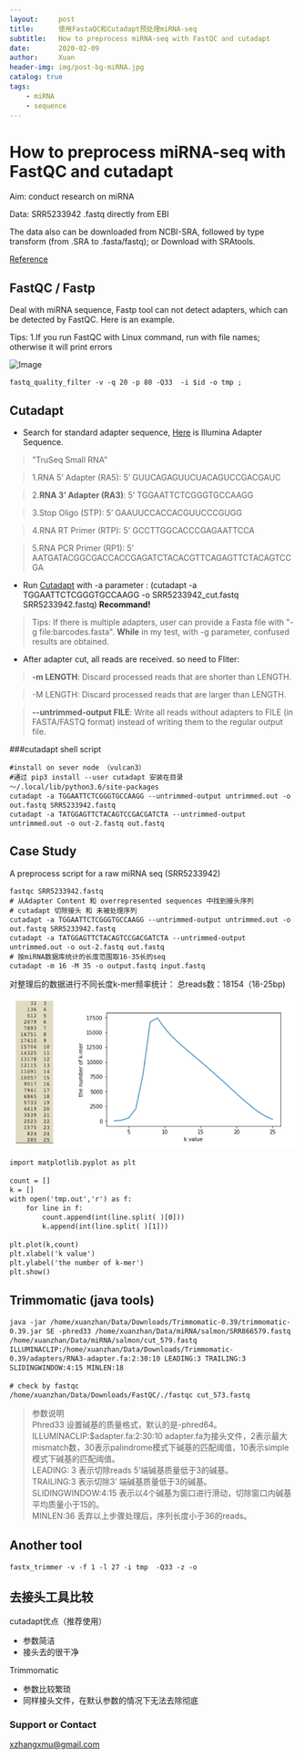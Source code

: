 ```yaml
---
layout:     post
title:      使用FastaQC和Cutadapt预处理miRNA-seq
subtitle:   How to preprocess miRNA-seq with FastQC and cutadapt
date:       2020-02-09
author:     Xuan
header-img: img/post-bg-miRNA.jpg
catalog: true
tags:
    - miRNA
    - sequence
---
```


# How to preprocess miRNA-seq with FastQC and cutadapt

Aim: conduct research on miRNA 

Data: SRR5233942 .fastq directly from EBI 

The data also can be downloaded from NCBI-SRA, followed by type transform (from .SRA to .fasta/fastq); or Download with SRAtools.

[Reference](https://www.jianshu.com/p/cf0a7b937413)

## FastQC / Fastp
Deal with miRNA sequence, Fastp tool can not detect adapters, which can be detected by FastQC. Here is an example.

Tips: 1.If you run FastQC with Linux command, run with file names; otherwise it will print errors

![Image](/1.png)

```
fastq_quality_filter -v -q 20 -p 80 -Q33  -i $id -o tmp ;
```

## Cutadapt
- Search for standard adapter sequence, [Here](http://www.eurofinsgenomics.eu/media/1610545/illumina-adapter-sequences.pdf) is Illumina Adapter Sequence.

>"TruSeq Small RNA"

>1.RNA 5’ Adapter (RA5): 
5’ GUUCAGAGUUCUACAGUCCGACGAUC

>2.**RNA 3’ Adapter (RA3)**: 
5’ TGGAATTCTCGGGTGCCAAGG

>3.Stop Oligo (STP): 
5’ GAAUUCCACCACGUUCCCGUGG

>4.RNA RT Primer (RTP): 
5’ GCCTTGGCACCCGAGAATTCCA

>5.RNA PCR Primer (RP1): 
5’ AATGATACGGCGACCACCGAGATCTACACGTTCAGAGTTCTACAGTCCGA

- Run [Cutadapt](https://cutadapt.readthedocs.io/en/stable/guide.html) with -a parameter : (cutadapt -a TGGAATTCTCGGGTGCCAAGG -o SRR5233942_cut.fastq SRR5233942.fastq) **Recommand!**

>Tips: If there is multiple adapters, user can provide a Fasta file with "-g file:barcodes.fasta". 
>**While** in my test, with -g parameter, confused results are obtained.

- After adapter cut, all reads are received. so need to Fliter:

>**-m LENGTH**: Discard processed reads that are shorter than LENGTH.

>-M LENGTH: Discard processed reads that are larger than LENGTH.

>**--untrimmed-output FILE**: Write all reads without adapters to FILE (in FASTA/FASTQ format) instead of writing them to the regular output file.

###cutadapt shell script
```
#install on sever node （vulcan3）
#通过 pip3 install --user cutadapt 安装在目录 ～/.local/lib/python3.6/site-packages
cutadapt -a TGGAATTCTCGGGTGCCAAGG --untrimmed-output untrimmed.out -o out.fastq SRR5233942.fastq 
cutadapt -a TATGGAGTTCTACAGTCCGACGATCTA --untrimmed-output untrimmed.out -o out-2.fastq out.fastq
```

## Case Study

A preprocess script for a raw miRNA seq (SRR5233942)

```
fastqc SRR5233942.fastq
# 从Adapter Content 和 overrepresented sequences 中找到接头序列
# cutadapt 切除接头 和 未被处理序列
cutadapt -a TGGAATTCTCGGGTGCCAAGG --untrimmed-output untrimmed.out -o out.fastq SRR5233942.fastq 
cutadapt -a TATGGAGTTCTACAGTCCGACGATCTA --untrimmed-output untrimmed.out -o out-2.fastq out.fastq
# 按miRNA数据库统计的长度范围取16-35长的seq
cutadapt -m 16 -M 35 -o output.fastq input.fastq
```

对整理后的数据进行不同长度k-mer频率统计： 总reads数：18154（18-25bp)

![不同长度k-mer分布图](/img/post-ct-d_k.png)

```python_script_plot
import matplotlib.pyplot as plt

count = []
k = []
with open('tmp.out','r') as f:
    for line in f:
        count.append(int(line.split( )[0]))
        k.append(int(line.split( )[1]))

plt.plot(k,count)
plt.xlabel('k value')
plt.ylabel('the number of k-mer')
plt.show()

```


## Trimmomatic (java tools)

```
java -jar /home/xuanzhan/Data/Downloads/Trimmomatic-0.39/trimmomatic-0.39.jar SE -phred33 /home/xuanzhan/Data/miRNA/salmon/SRR866579.fastq /home/xuanzhan/Data/miRNA/salmon/cut_579.fastq ILLUMINACLIP:/home/xuanzhan/Data/Downloads/Trimmomatic-0.39/adapters/RNA3-adapter.fa:2:30:10 LEADING:3 TRAILING:3 SLIDINGWINDOW:4:15 MINLEN:18

# check by fastqc
/home/xuanzhan/Data/Downloads/FastQC/./fastqc cut_573.fastq
```
> 参数说明  
Phred33 设置碱基的质量格式，默认的是-phred64。  
ILLUMINACLIP:$adapter.fa:2:30:10 adapter.fa为接头文件，2表示最大mismatch数，30表示palindrome模式下碱基的匹配阈值，10表示simple模式下碱基的匹配阈值。  
LEADING: 3 表示切除reads 5’端碱基质量低于3的碱基。  
TRAILING:3 表示切除3’ 端碱基质量低于3的碱基。  
SLIDINGWINDOW:4:15 表示以4个碱基为窗口进行滑动，切除窗口内碱基平均质量小于15的。  
MINLEN:36 丢弃以上步骤处理后，序列长度小于36的reads。

##  Another tool

```
fastx_trimmer -v -f 1 -l 27 -i tmp  -Q33 -z -o

```

## 去接头工具比较

cutadapt优点（推荐使用）

- 参数简洁
- 接头去的很干净

Trimmomatic

- 参数比较繁琐
- 同样接头文件，在默认参数的情况下无法去除彻底



### Support or Contact

xzhangxmu@gmail.com



